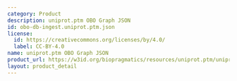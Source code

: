 ```yaml
---
category: Product
description: uniprot.ptm OBO Graph JSON
id: obo-db-ingest.uniprot.ptm.json
license:
  id: https://creativecommons.org/licenses/by/4.0/
  label: CC-BY-4.0
name: uniprot.ptm OBO Graph JSON
product_url: https://w3id.org/biopragmatics/resources/uniprot.ptm/uniprot.ptm.json
layout: product_detail
---
```

